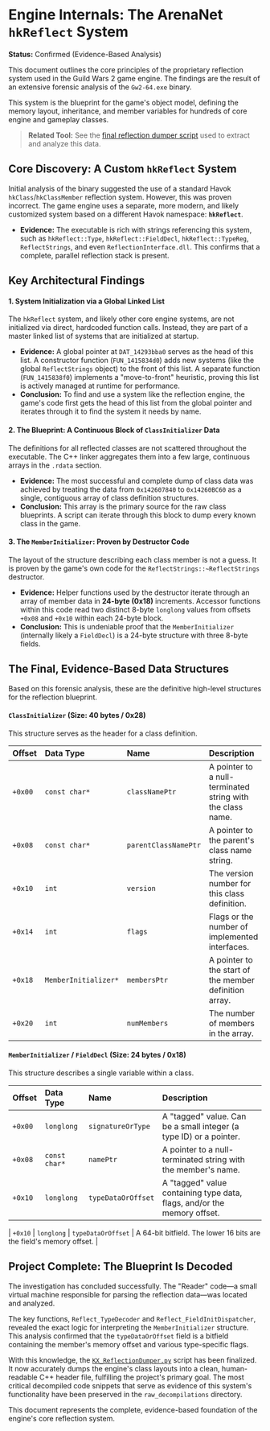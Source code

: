 # Engine Internals: The ArenaNet `hkReflect` System

**Status:** Confirmed (Evidence-Based Analysis)

This document outlines the core principles of the proprietary reflection system used in the Guild Wars 2 game engine. The findings are the result of an extensive forensic analysis of the `Gw2-64.exe` binary.

This system is the blueprint for the game's object model, defining the memory layout, inheritance, and member variables for hundreds of core engine and gameplay classes.

> **Related Tool:** See the [final reflection dumper script](../../tools/ghidra/KX_ReflectionDumper.py) used to extract and analyze this data.

## Core Discovery: A Custom `hkReflect` System

Initial analysis of the binary suggested the use of a standard Havok `hkClass`/`hkClassMember` reflection system. However, this was proven incorrect. The game engine uses a separate, more modern, and likely customized system based on a different Havok namespace: **`hkReflect`**.

* **Evidence:** The executable is rich with strings referencing this system, such as `hkReflect::Type`, `hkReflect::FieldDecl`, `hkReflect::TypeReg`, `ReflectStrings`, and even `ReflectionInterface.dll`. This confirms that a complete, parallel reflection stack is present.

## Key Architectural Findings

#### 1. System Initialization via a Global Linked List

The `hkReflect` system, and likely other core engine systems, are not initialized via direct, hardcoded function calls. Instead, they are part of a master linked list of systems that are initialized at startup.

* **Evidence:** A global pointer at `DAT_14293bba0` serves as the head of this list. A constructor function (`FUN_1415834d0`) adds new systems (like the global `ReflectStrings` object) to the front of this list. A separate function (`FUN_1415838f0`) implements a "move-to-front" heuristic, proving this list is actively managed at runtime for performance.
* **Conclusion:** To find and use a system like the reflection engine, the game's code first gets the head of this list from the global pointer and iterates through it to find the system it needs by name.

#### 2. The Blueprint: A Continuous Block of `ClassInitializer` Data

The definitions for all reflected classes are not scattered throughout the executable. The C++ linker aggregates them into a few large, continuous arrays in the `.rdata` section.

* **Evidence:** The most successful and complete dump of class data was achieved by treating the data from `0x142607840` to `0x14260BC60` as a single, contiguous array of class definition structures.
* **Conclusion:** This array is the primary source for the raw class blueprints. A script can iterate through this block to dump every known class in the game.

#### 3. The `MemberInitializer`: Proven by Destructor Code

The layout of the structure describing each class member is not a guess. It is proven by the game's own code for the `ReflectStrings::~ReflectStrings` destructor.

* **Evidence:** Helper functions used by the destructor iterate through an array of member data in **24-byte (0x18)** increments. Accessor functions within this code read two distinct 8-byte `longlong` values from offsets `+0x08` and `+0x10` within each 24-byte block.
* **Conclusion:** This is undeniable proof that the `MemberInitializer` (internally likely a `FieldDecl`) is a 24-byte structure with three 8-byte fields.

## The Final, Evidence-Based Data Structures

Based on this forensic analysis, these are the definitive high-level structures for the reflection blueprint.

#### `ClassInitializer` (Size: 40 bytes / 0x28)

This structure serves as the header for a class definition.

| Offset  | Data Type            | Name                 | Description                                                |
| :------ | :------------------- | :------------------- | :--------------------------------------------------------- |
| `+0x00` | `const char*`        | `classNamePtr`       | A pointer to a null-terminated string with the class name. |
| `+0x08` | `const char*`        | `parentClassNamePtr` | A pointer to the parent's class name string.               |
| `+0x10` | `int`                | `version`            | The version number for this class definition.              |
| `+0x14` | `int`                | `flags`              | Flags or the number of implemented interfaces.             |
| `+0x18` | `MemberInitializer*` | `membersPtr`         | A pointer to the start of the member definition array.     |
| `+0x20` | `int`                | `numMembers`         | The number of members in the array.                        |

#### `MemberInitializer` / `FieldDecl` (Size: 24 bytes / 0x18)

This structure describes a single variable within a class.

| Offset  | Data Type     | Name               | Description                                                             |
| :------ | :------------ | :----------------- | :---------------------------------------------------------------------- |
| `+0x00` | `longlong`    | `signatureOrType`  | A "tagged" value. Can be a small integer (a type ID) or a pointer.      |
| `+0x08` | `const char*` | `namePtr`          | A pointer to a null-terminated string with the member's name.           |
| `+0x10` | `longlong`    | `typeDataOrOffset` | A "tagged" value containing type data, flags, and/or the memory offset. |

| `+0x10` | `longlong`    | `typeDataOrOffset` | A 64-bit bitfield. The lower 16 bits are the field's memory offset. |

## Project Complete: The Blueprint Is Decoded

The investigation has concluded successfully. The "Reader" code—a small virtual machine responsible for parsing the reflection data—was located and analyzed.

The key functions, `Reflect_TypeDecoder` and `Reflect_FieldInitDispatcher`, revealed the exact logic for interpreting the `MemberInitializer` structure. This analysis confirmed that the `typeDataOrOffset` field is a bitfield containing the member's memory offset and various type-specific flags.

With this knowledge, the [`KX_ReflectionDumper.py`](../../tools/ghidra/KX_ReflectionDumper.py) script has been finalized. It now accurately dumps the engine's class layouts into a clean, human-readable C++ header file, fulfilling the project's primary goal. The most critical decompiled code snippets that serve as evidence of this system's functionality have been preserved in the `raw_decompilations` directory.

This document represents the complete, evidence-based foundation of the engine's core reflection system.